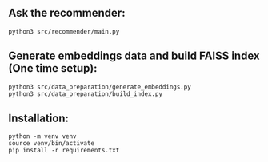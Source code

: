 ## Ask the recommender:

```
python3 src/recommender/main.py
```

## Generate embeddings data and build FAISS index (One time setup):

```
python3 src/data_preparation/generate_embeddings.py
python3 src/data_preparation/build_index.py
```


## Installation:

```
python -m venv venv
source venv/bin/activate
pip install -r requirements.txt
```
